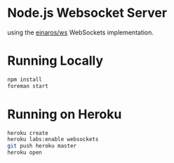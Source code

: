 # Node.js Websocket Server

using the [einaros/ws](http://einaros.github.io/ws/) WebSockets implementation.

# Running Locally

``` bash
npm install
foreman start
```

# Running on Heroku

``` bash
heroku create
heroku labs:enable websockets
git push heroku master
heroku open
```